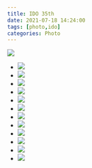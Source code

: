 ```yaml
---
title: IDO 35th
date: 2021-07-18 14:24:00
tags: [photo,ido]
categories: Photo
---
```

<img src="https://sadness96.github.io/images/blog/photo-Ido35/ido35logo.jpg"/>

<!-- more -->
<ul class="grid effect-1" id="grid">
    <li><a><img src="https://sadness.oss-cn-beijing.aliyuncs.com/images/photo-Ido35/554A0541.jpg?x-oss-process=image/resize,m_lfit,w_348"></a></li>
    <li><a><img src="https://sadness.oss-cn-beijing.aliyuncs.com/images/photo-Ido35/554A0557.jpg?x-oss-process=image/resize,m_lfit,w_348"></a></li>
    <li><a><img src="https://sadness.oss-cn-beijing.aliyuncs.com/images/photo-Ido35/554A0565.jpg?x-oss-process=image/resize,m_lfit,w_348"></a></li>
    <li><a><img src="https://sadness.oss-cn-beijing.aliyuncs.com/images/photo-Ido35/554A0570.jpg?x-oss-process=image/resize,m_lfit,w_348"></a></li>
    <li><a><img src="https://sadness.oss-cn-beijing.aliyuncs.com/images/photo-Ido35/554A0585.jpg?x-oss-process=image/resize,m_lfit,w_348"></a></li>
    <li><a><img src="https://sadness.oss-cn-beijing.aliyuncs.com/images/photo-Ido35/554A0590.jpg?x-oss-process=image/resize,m_lfit,w_348"></a></li>
    <li><a><img src="https://sadness.oss-cn-beijing.aliyuncs.com/images/photo-Ido35/554A0612.jpg?x-oss-process=image/resize,m_lfit,w_348"></a></li>
    <li><a><img src="https://sadness.oss-cn-beijing.aliyuncs.com/images/photo-Ido35/554A0645.jpg?x-oss-process=image/resize,m_lfit,w_348"></a></li>
    <li><a><img src="https://sadness.oss-cn-beijing.aliyuncs.com/images/photo-Ido35/554A0652.jpg?x-oss-process=image/resize,m_lfit,w_348"></a></li>
    <li><a><img src="https://sadness.oss-cn-beijing.aliyuncs.com/images/photo-Ido35/554A0665.jpg?x-oss-process=image/resize,m_lfit,w_348"></a></li>
    <li><a><img src="https://sadness.oss-cn-beijing.aliyuncs.com/images/photo-Ido35/554A0670.jpg?x-oss-process=image/resize,m_lfit,w_348"></a></li>
    <li><a><img src="https://sadness.oss-cn-beijing.aliyuncs.com/images/photo-Ido35/554A0672.jpg?x-oss-process=image/resize,m_lfit,w_348"></a></li>
</ul>

<link rel="stylesheet" type="text/css" href="/blog/lib/masonry/default.css" />
<link rel="stylesheet" type="text/css" href="/blog/lib/masonry/component.css" />
<script src="/blog/lib/masonry/modernizr.custom.js"></script>
<script src="/blog/lib/masonry/masonry.pkgd.min.js"></script>
<script src="/blog/lib/masonry/imagesloaded.pkgd.min.js"></script>
<script src="/blog/lib/masonry/classie.js"></script>
<script src="/blog/lib/masonry/AnimOnScroll.js"></script>

<script>
    new AnimOnScroll( document.getElementById( 'grid' ), {
        minDuration : 0.4,
        maxDuration : 0.7,
        viewportFactor : 0.2
    } );
</script>
